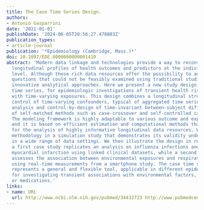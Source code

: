 ```yaml
---
title: The Case Time Series Design.
authors:
- Antonio Gasparrini
date: '2021-01-01'
publishDate: '2024-06-05T20:56:27.470803Z'
publication_types:
- article-journal
publication: '*Epidemiology (Cambridge, Mass.)*'
doi: 10.1097/EDE.0000000000001410
abstract: 'Modern data linkage and technologies provide a way to reconstruct detailed
  longitudinal profiles of health outcomes and predictors at the individual or small-area
  level. Although these rich data resources offer the possibility to address epidemiologic
  questions that could not be feasibly examined using traditional studies, they require
  innovative analytical approaches. Here we present a new study design, called case
  time series, for epidemiologic investigations of transient health risks associated
  with time-varying exposures. This design combines a longitudinal structure and flexible
  control of time-varying confounders, typical of aggregated time series, with individual-level
  analysis and control-by-design of time-invariant between-subject differences, typical
  of self-matched methods such as case-crossover and self-controlled case series.
  The modeling framework is highly adaptable to various outcome and exposure definitions,
  and it is based on efficient estimation and computational methods that make it suitable
  for the analysis of highly informative longitudinal data resources. We assess the
  methodology in a simulation study that demonstrates its validity under defined assumptions
  in a wide range of data settings. We then illustrate the design in real-data examples:
  a first case study replicates an analysis on influenza infections and the risk of
  myocardial infarction using linked clinical datasets, while a second case study
  assesses the association between environmental exposures and respiratory symptoms
  using real-time measurements from a smartphone study. The case time series design
  represents a general and flexible tool, applicable in different epidemiologic areas
  for investigating transient associations with environmental factors, clinical conditions,
  or medications.'
links:
- name: URL
  url: http://www.ncbi.nlm.nih.gov/pubmed/34432723 http://www.pubmedcentral.nih.gov/articlerender.fcgi?artid=PMC7611753
---
```

